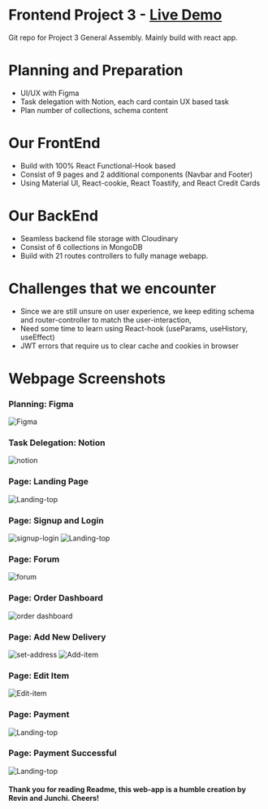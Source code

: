 # Frontend Project 3 - [Live Demo](https://freshstart-deployment.herokuapp.com/)

Git repo for Project 3 General Assembly. Mainly build with react app.

# Planning and Preparation

- UI/UX with Figma
- Task delegation with Notion, each card contain UX based task
- Plan number of collections, schema content

# Our FrontEnd

- Build with 100% React Functional-Hook based
- Consist of 9 pages and 2 additional components (Navbar and Footer)
- Using Material UI, React-cookie, React Toastify, and React Credit Cards

# Our BackEnd

- Seamless backend file storage with Cloudinary
- Consist of 6 collections in MongoDB
- Build with 21 routes controllers to fully manage webapp.

# Challenges that we encounter

- Since we are still unsure on user experience, we keep editing schema and router-controller to match the user-interaction,
- Need some time to learn using React-hook (useParams, useHistory, useEffect)
- JWT errors that require us to clear cache and cookies in browser

# Webpage Screenshots

### Planning: Figma

![Figma](https://i.imgur.com/n8BMauq.png)

### Task Delegation: Notion

![notion](https://i.imgur.com/KeZThZX.png)

### Page: Landing Page

![Landing-top](https://i.imgur.com/Kb9KBnQ.png)

### Page: Signup and Login

![signup-login](https://i.imgur.com/zePG7Ze.png) ![Landing-top](https://i.imgur.com/e9uUHR8.png)

### Page: Forum

![forum](https://i.imgur.com/OZMQT6s.png)

### Page: Order Dashboard

![order dashboard](https://i.imgur.com/ChRGp1T.png)

### Page: Add New Delivery

![set-address](https://i.imgur.com/SYj7h0x.png) ![Add-item](https://i.imgur.com/U98zMGR.png)

### Page: Edit Item

![Edit-item](https://i.imgur.com/WwhueBL.png)

### Page: Payment

![Landing-top](https://i.imgur.com/h2VQggJ.png)

### Page: Payment Successful

![Landing-top](https://i.imgur.com/bvzqUS8.png)

#### Thank you for reading Readme, this web-app is a humble creation by Revin and Junchi. Cheers!
